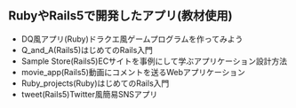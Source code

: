 <h2>RubyやRails5で開発したアプリ(教材使用)</h2>
<ul>
<li><Techpit>DQ風アプリ(Ruby)ドラクエ風ゲームプログラムを作ってみよう</li>
<li><Udemy>Q_and_A(Rails5)はじめてのRails入門</li>
<li><Techpit>Sample Store(Rails5)ECサイトを事例にして学ぶアプリケーション設計方法</li>
<li><Techpit>movie_app(Rails5)動画にコメントを送るWebアプリケーション</li>
<li><Udemy>Ruby_projects(Ruby)はじめてのRails入門</li>
<li><Techpit>tweet(Rails5)Twitter風簡易SNSアプリ</li>
</ul>